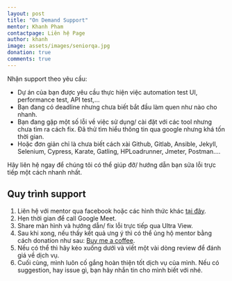 ```yaml
---
layout: post
title: "On Demand Support"
mentor: Khanh Pham
contactpage: Liên hệ Page
author: khanh
image: assets/images/seniorqa.jpg
donation: true
comments: true
---
```

Nhận support theo yêu cầu:
+ Dự án của bạn được yêu cầu thực hiện việc automation test UI, performance test, API test,... 
+ Bạn đang có deadline nhưng chưa biết bắt đầu làm quen như nào cho nhanh. 
+ Bạn đang gặp một số lỗi về việc sử dụng/ cài đặt với các tool nhưng chưa tìm ra cách fix. Đã thử tìm hiểu thông tin qua google nhưng khá tốn thời gian. 
+ Hoặc đơn giản chỉ là chưa biết cách xài Github, Gitlab, Ansible, Jekyll, Selenium, Cypress, Karate, Gatling, HPLoadrunner, Jmeter, Postman....

Hãy liên hệ ngay để chúng tôi có thể giúp đỡ/ hướng dẫn bạn sửa lỗi trực tiếp một cách nhanh nhất.

## Quy trình support
1. Liên hệ với mentor qua facebook hoặc các hình thức khác [tại đây](/about/).
2. Hẹn thời gian để call Google Meet.
3. Share màn hình và hướng dẫn/ fix lỗi trực tiếp qua Ultra View.
4. Sau khi xong, nếu thấy kết quả ưng ý thì có thể ủng hộ mentor bằng cách donation như sau: [Buy me a coffee](/donate/).
5. Nếu có thể thì hãy kéo xuống dưới và viết một vài dòng review để đánh giá về dịch vụ.
6. Cuối cùng, mình luôn cố gắng hoàn thiện tốt dịch vụ của mình. Nếu có suggestion, hay issue gì, bạn hãy nhắn tin cho mình biết với nhé.